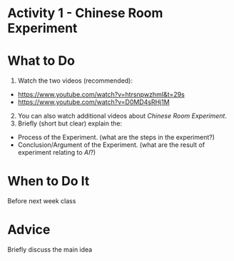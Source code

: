 # Activity 1 - Chinese Room Experiment
# What to Do
1. Watch the two videos (recommended):
  - https://www.youtube.com/watch?v=htrsnpwzhmI&t=29s
  - https://www.youtube.com/watch?v=D0MD4sRHj1M

2. You can also watch additional videos about *Chinese Room Experiment*.
3. Briefly (short but clear) explain the:
  - Process
of the Experiment. (what are the steps in the experiment?)
  - Conclusion/Argument
of the Experiment. (what are the result of experiment relating to *AI*?)

# When to Do It
Before next week class

# Advice
Briefly discuss the main idea